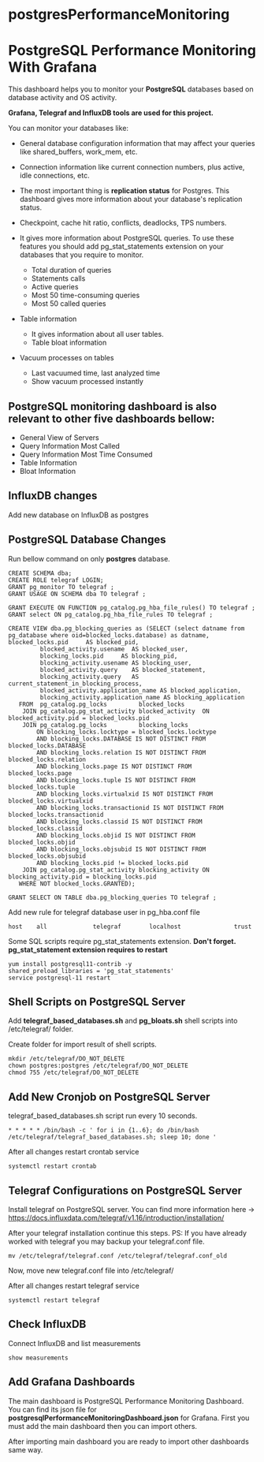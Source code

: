 # postgresPerformanceMonitoring
# PostgreSQL Performance Monitoring With Grafana

This dashboard helps you to monitor your **PostgreSQL** databases based on database activity and OS activity. 

**Grafana, Telegraf and InfluxDB tools are used for this project.**

You can monitor your databases like:
- General database configuration information that may affect your queries like shared_buffers, work_mem, etc.
- Connection information like current connection numbers, plus active, idle connections, etc.
- The most important thing is **replication status** for Postgres. This dashboard gives more information about your database's replication status.
- Checkpoint, cache hit ratio, conflicts, deadlocks, TPS numbers.
- It gives more information about PostgreSQL queries. To use these features you should add pg_stat_statements extension on your databases that you require to monitor.
  - Total duration of queries
  - Statements calls
  - Active queries
  - Most 50 time-consuming queries
  - Most 50 called queries
 
- Table information
  - It gives information about all user tables. 
  - Table bloat information

- Vacuum processes on tables
  - Last vacuumed time, last analyzed time
  - Show vacuum processed instantly

## PostgreSQL monitoring dashboard is also relevant to other five dashboards bellow:

- General View of Servers
- Query Information Most Called
- Query Information Most Time Consumed
- Table Information
- Bloat Information

## InfluxDB changes

Add new database on InfluxDB as postgres


## PostgreSQL Database Changes

Run bellow command on only **postgres** database. 

```
CREATE SCHEMA dba;
CREATE ROLE telegraf LOGIN;
GRANT pg_monitor TO telegraf ;
GRANT USAGE ON SCHEMA dba TO telegraf ;

GRANT EXECUTE ON FUNCTION pg_catalog.pg_hba_file_rules() TO telegraf ;
GRANT select ON pg_catalog.pg_hba_file_rules TO telegraf ;

CREATE VIEW dba.pg_blocking_queries as (SELECT (select datname from pg_database where oid=blocked_locks.database) as datname, blocked_locks.pid     AS blocked_pid,
         blocked_activity.usename  AS blocked_user,
         blocking_locks.pid     AS blocking_pid,
         blocking_activity.usename AS blocking_user,
         blocked_activity.query    AS blocked_statement,
         blocking_activity.query   AS current_statement_in_blocking_process,
         blocked_activity.application_name AS blocked_application,
         blocking_activity.application_name AS blocking_application
   FROM  pg_catalog.pg_locks         blocked_locks
    JOIN pg_catalog.pg_stat_activity blocked_activity  ON blocked_activity.pid = blocked_locks.pid
    JOIN pg_catalog.pg_locks         blocking_locks
        ON blocking_locks.locktype = blocked_locks.locktype
        AND blocking_locks.DATABASE IS NOT DISTINCT FROM blocked_locks.DATABASE
        AND blocking_locks.relation IS NOT DISTINCT FROM blocked_locks.relation
        AND blocking_locks.page IS NOT DISTINCT FROM blocked_locks.page
        AND blocking_locks.tuple IS NOT DISTINCT FROM blocked_locks.tuple
        AND blocking_locks.virtualxid IS NOT DISTINCT FROM blocked_locks.virtualxid
        AND blocking_locks.transactionid IS NOT DISTINCT FROM blocked_locks.transactionid
        AND blocking_locks.classid IS NOT DISTINCT FROM blocked_locks.classid
        AND blocking_locks.objid IS NOT DISTINCT FROM blocked_locks.objid
        AND blocking_locks.objsubid IS NOT DISTINCT FROM blocked_locks.objsubid
        AND blocking_locks.pid != blocked_locks.pid
    JOIN pg_catalog.pg_stat_activity blocking_activity ON blocking_activity.pid = blocking_locks.pid
   WHERE NOT blocked_locks.GRANTED);

GRANT SELECT ON TABLE dba.pg_blocking_queries TO telegraf ;
```

Add new rule for telegraf database user in pg_hba.conf file

```
host    all             telegraf        localhost               trust
```

Some SQL scripts require pg_stat_statements extension. **Don't forget. pg_stat_statement extension requires to restart** 

```
yum install postgresql11-contrib -y
shared_preload_libraries = 'pg_stat_statements'
service postgresql-11 restart
```

## Shell Scripts on PostgreSQL Server

Add **telegraf_based_databases.sh** and **pg_bloats.sh** shell scripts into /etc/telegraf/ folder. 

Create folder for import result of shell scripts.

```
mkdir /etc/telegraf/DO_NOT_DELETE
chown postgres:postgres /etc/telegraf/DO_NOT_DELETE
chmod 755 /etc/telegraf/DO_NOT_DELETE
```

## Add New Cronjob on PostgreSQL Server

telegraf_based_databases.sh script run every 10 seconds.

```
* * * * * /bin/bash -c ' for i in {1..6}; do /bin/bash /etc/telegraf/telegraf_based_databases.sh; sleep 10; done '
```

After all changes restart crontab service

```
systemctl restart crontab 
```

## Telegraf Configurations on PostgreSQL Server

Install telegraf on PostgreSQL server. You can find more information here -> https://docs.influxdata.com/telegraf/v1.16/introduction/installation/ 

After your telegraf installation continue this steps.
PS: If you have already worked with telegraf you may backup your telegraf.conf file.

```
mv /etc/telegraf/telegraf.conf /etc/telegraf/telegraf.conf_old
```

Now, move new telegraf.conf file into /etc/telegraf/

After all changes restart telegraf service
```
systemctl restart telegraf
```
## Check InfluxDB 

Connect InfluxDB and list measurements
```
show measurements
```

## Add Grafana Dashboards

The main dashboard is PostgreSQL Performance Monitoring Dashboard. You can find its json file for **postgresqlPerformanceMonitoringDashboard.json** for Grafana. First you must add the main dashboard then you can import others.

After importing main dashboard you are ready to import other dashboards same way.

